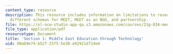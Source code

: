 ```yaml
---
content_type: resource
description: This resource includes information on limitations to research, three
  different schemas for MEET, MEET as an NGO, and partnership.
file: https://ol-ocw-studio-app-qa.s3.amazonaws.com/courses/21g-034-media-education-and-the-marketplace-fall-2005/00ab9e74b52f25f55e38e92921d714ed_MIT21G_034F05_meetcs.pdf
file_type: application/pdf
resourcetype: Document
title: 'Section 1: Middle East Education through Technology'
uid: 00ab9e74-b52f-25f5-5e38-e92921d714ed
---
```

